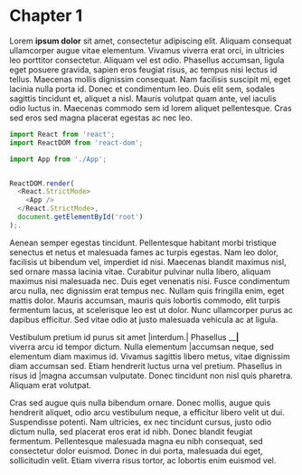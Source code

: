 # Chapter 1

Lorem **ipsum dolor** sit amet, consectetur adipiscing elit. Aliquam consequat ullamcorper augue vitae elementum. Vivamus viverra erat orci, in ultricies leo porttitor consectetur. Aliquam vel est odio. Phasellus accumsan, ligula eget posuere gravida, sapien eros feugiat risus, ac tempus nisi lectus id tellus. Maecenas mollis dignissim consequat. Nam facilisis suscipit mi, eget lacinia nulla porta id. Donec et condimentum leo. Duis elit sem, sodales sagittis tincidunt et, aliquet a nisl. Mauris volutpat quam ante, vel iaculis odio luctus in. Maecenas commodo sem id lorem aliquet pellentesque. Cras sed eros sed magna placerat egestas ac nec leo.


```javascript
import React from 'react';
import ReactDOM from 'react-dom';

import App from './App';


ReactDOM.render(
  <React.StrictMode>
    <App />
  </React.StrictMode>,
  document.getElementById('root')
);.
```


Aenean semper egestas tincidunt. Pellentesque habitant morbi tristique senectus et netus et malesuada fames ac turpis egestas. Nam leo dolor, facilisis ut bibendum vel, imperdiet id nisi. Maecenas blandit maximus nisl, sed ornare massa lacinia vitae. Curabitur pulvinar nulla libero, aliquam maximus nisi malesuada nec. Duis eget venenatis nisi. Fusce condimentum arcu nulla, nec dignissim erat tempus nec. Nullam quis fringilla enim, eget mattis dolor. Mauris accumsan, mauris quis lobortis commodo, elit turpis fermentum lacus, at scelerisque leo est ut dolor. Nunc ullamcorper purus ac dapibus efficitur. Sed vitae odio at justo malesuada vehicula ac at ligula.

Vestibulum pretium id purus sit amet |interdum.| Phasellus
                                     __________|________   
viverra arcu id tempor dictum. Nulla elementum |accumsan neque, sed elementum diam maximus id. Vivamus sagittis libero metus, vitae dignissim diam accumsan sed. Etiam hendrerit luctus urna vel pretium. Phasellus in risus id |magna accumsan vulputate. Donec tincidunt non nisl quis pharetra. Aliquam erat volutpat.

Cras sed augue quis nulla bibendum ornare. Donec mollis, augue quis hendrerit aliquet, odio arcu vestibulum neque, a efficitur libero velit ut dui. Suspendisse potenti. Nam ultricies, ex nec tincidunt cursus, justo odio dictum nulla, sed placerat eros erat id nibh. Donec blandit feugiat fermentum. Pellentesque malesuada magna eu nibh consequat, sed consectetur dolor euismod. Donec in dui porta, malesuada dui eget, sollicitudin velit. Etiam viverra risus tortor, ac lobortis enim euismod vel.

